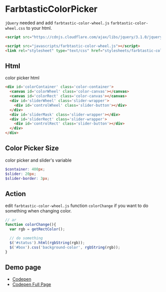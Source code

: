 # FarbtasticColorPicker

`jQuery` needed and add `farbtastic-color-wheel.js` `farbtastic-color-wheel.css` to your html.

```html
<script src="https://cdnjs.cloudflare.com/ajax/libs/jquery/3.1.0/jquery.min.js"></script>

<script src="javascripts/farbtastic-color-wheel.js"></script>
<link rel="stylesheet" type="text/css" href="stylesheets/farbtastic-color-wheel.css">
```

## Html

color picker html

```html
<div id='colorContainer' class='color-container'>
  <canvas id='colorWheel' class='color-canvas'></canvas>
  <canvas id='colorRect' class='color-canvas'></canvas>
  <div id='sliderWheel' class='slider-wrapper'>
    <div id='controlWheel' class='slider-button'></div>
  </div>
  <div id='sliderMask' class='slider-wrapper'></div>
  <div id='sliderRect' class='slider-wrapper'>
    <div id='controlRect' class='slider-button'></div>
  </div>
</div>
```

## Color Picker Size

color picker and slider's variable

```scss
$container: 400px;
$slider: 20px;
$slider-border: 3px;
```

## Action

edit `farbtastic-color-wheel.js` function `colorChange` if you want to do something when changing color.

```javascript
// ar
function colorChange(){
  var rgb = getRectColor();

  // do something
  $('#status').html(rgbString(rgb));
  $('#box').css('background-color', rgbString(rgb));
}
```

## Demo page

- [Codepen](http://codepen.io/AkiiCat/pen/LRQXYd/)
- [Codepen Full Page](http://codepen.io/AkiiCat/full/LRQXYd/)
